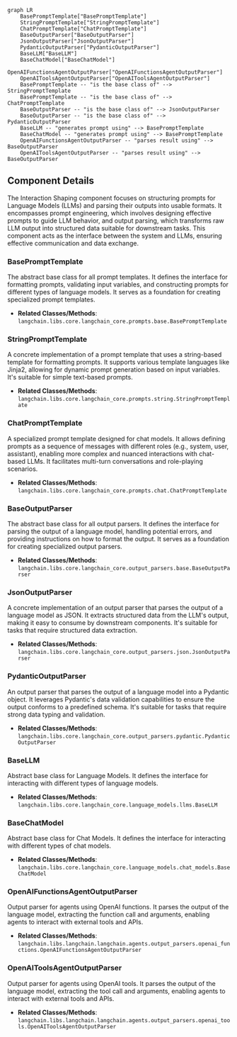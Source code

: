 ```mermaid
graph LR
    BasePromptTemplate["BasePromptTemplate"]
    StringPromptTemplate["StringPromptTemplate"]
    ChatPromptTemplate["ChatPromptTemplate"]
    BaseOutputParser["BaseOutputParser"]
    JsonOutputParser["JsonOutputParser"]
    PydanticOutputParser["PydanticOutputParser"]
    BaseLLM["BaseLLM"]
    BaseChatModel["BaseChatModel"]
    OpenAIFunctionsAgentOutputParser["OpenAIFunctionsAgentOutputParser"]
    OpenAIToolsAgentOutputParser["OpenAIToolsAgentOutputParser"]
    BasePromptTemplate -- "is the base class of" --> StringPromptTemplate
    BasePromptTemplate -- "is the base class of" --> ChatPromptTemplate
    BaseOutputParser -- "is the base class of" --> JsonOutputParser
    BaseOutputParser -- "is the base class of" --> PydanticOutputParser
    BaseLLM -- "generates prompt using" --> BasePromptTemplate
    BaseChatModel -- "generates prompt using" --> BasePromptTemplate
    OpenAIFunctionsAgentOutputParser -- "parses result using" --> BaseOutputParser
    OpenAIToolsAgentOutputParser -- "parses result using" --> BaseOutputParser
```

## Component Details

The Interaction Shaping component focuses on structuring prompts for Language Models (LLMs) and parsing their outputs into usable formats. It encompasses prompt engineering, which involves designing effective prompts to guide LLM behavior, and output parsing, which transforms raw LLM output into structured data suitable for downstream tasks. This component acts as the interface between the system and LLMs, ensuring effective communication and data exchange.

### BasePromptTemplate
The abstract base class for all prompt templates. It defines the interface for formatting prompts, validating input variables, and constructing prompts for different types of language models. It serves as a foundation for creating specialized prompt templates.
- **Related Classes/Methods**: `langchain.libs.core.langchain_core.prompts.base.BasePromptTemplate`

### StringPromptTemplate
A concrete implementation of a prompt template that uses a string-based template for formatting prompts. It supports various template languages like Jinja2, allowing for dynamic prompt generation based on input variables. It's suitable for simple text-based prompts.
- **Related Classes/Methods**: `langchain.libs.core.langchain_core.prompts.string.StringPromptTemplate`

### ChatPromptTemplate
A specialized prompt template designed for chat models. It allows defining prompts as a sequence of messages with different roles (e.g., system, user, assistant), enabling more complex and nuanced interactions with chat-based LLMs. It facilitates multi-turn conversations and role-playing scenarios.
- **Related Classes/Methods**: `langchain.libs.core.langchain_core.prompts.chat.ChatPromptTemplate`

### BaseOutputParser
The abstract base class for all output parsers. It defines the interface for parsing the output of a language model, handling potential errors, and providing instructions on how to format the output. It serves as a foundation for creating specialized output parsers.
- **Related Classes/Methods**: `langchain.libs.core.langchain_core.output_parsers.base.BaseOutputParser`

### JsonOutputParser
A concrete implementation of an output parser that parses the output of a language model as JSON. It extracts structured data from the LLM's output, making it easy to consume by downstream components. It's suitable for tasks that require structured data extraction.
- **Related Classes/Methods**: `langchain.libs.core.langchain_core.output_parsers.json.JsonOutputParser`

### PydanticOutputParser
An output parser that parses the output of a language model into a Pydantic object. It leverages Pydantic's data validation capabilities to ensure the output conforms to a predefined schema. It's suitable for tasks that require strong data typing and validation.
- **Related Classes/Methods**: `langchain.libs.core.langchain_core.output_parsers.pydantic.PydanticOutputParser`

### BaseLLM
Abstract base class for Language Models. It defines the interface for interacting with different types of language models.
- **Related Classes/Methods**: `langchain.libs.core.langchain_core.language_models.llms.BaseLLM`

### BaseChatModel
Abstract base class for Chat Models. It defines the interface for interacting with different types of chat models.
- **Related Classes/Methods**: `langchain.libs.core.langchain_core.language_models.chat_models.BaseChatModel`

### OpenAIFunctionsAgentOutputParser
Output parser for agents using OpenAI functions. It parses the output of the language model, extracting the function call and arguments, enabling agents to interact with external tools and APIs.
- **Related Classes/Methods**: `langchain.libs.langchain.langchain.agents.output_parsers.openai_functions.OpenAIFunctionsAgentOutputParser`

### OpenAIToolsAgentOutputParser
Output parser for agents using OpenAI tools. It parses the output of the language model, extracting the tool call and arguments, enabling agents to interact with external tools and APIs.
- **Related Classes/Methods**: `langchain.libs.langchain.langchain.agents.output_parsers.openai_tools.OpenAIToolsAgentOutputParser`
